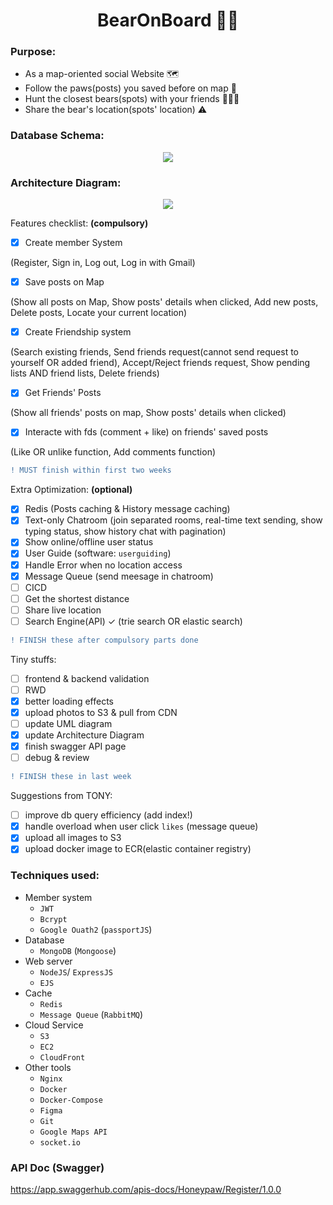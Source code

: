 <h1 align="center"> BearOnBoard 🐻🐾</h1>

### Purpose:

- As a map-oriented social Website 🗺
- Follow the paws(posts) you saved before on map 🐾
- Hunt the closest bears(spots) with your friends 👩🏻‍🌾
- Share the bear's location(spots' location) ⚠️

### Database Schema:

<p align="center">
  <img src="https://user-images.githubusercontent.com/95410966/173156537-45abfd6b-dab4-4e58-befa-22d120a51055.png">
</p>

### Architecture Diagram:

<p align="center">
  <img src="https://user-images.githubusercontent.com/95410966/172022290-3e20de09-b441-4f64-9b6c-70977274eb69.png">
</p>

Features checklist: **(compulsory)**

- [x] Create member System

(Register, Sign in, Log out, Log in with Gmail)

- [x] Save posts on Map

(Show all posts on Map, Show posts' details when clicked, Add new posts, Delete posts, Locate your current location)

- [x] Create Friendship system

(Search existing friends, Send friends request(cannot send request to yourself OR added friend), Accept/Reject friends request, Show pending lists AND friend lists, Delete friends)

- [x] Get Friends' Posts

(Show all friends' posts on map, Show posts' details when clicked)

- [x] Interacte with fds (comment + like) on friends' saved posts

(Like OR unlike function, Add comments function)

```diff
! MUST finish within first two weeks
```

Extra Optimization: **(optional)**

- [x] Redis (Posts caching & History message caching)
- [x] Text-only Chatroom (join separated rooms, real-time text sending, show typing status, show history chat with pagination)
- [x] Show online/offline user status
- [x] User Guide (software: `userguiding`)
- [x] Handle Error when no location access
- [x] Message Queue (send meesage in chatroom)
- [ ] CICD
- [ ] Get the shortest distance
- [ ] Share live location
- [ ] Search Engine(API) ✓ (trie search OR elastic search)

```diff
! FINISH these after compulsory parts done
```

Tiny stuffs:

- [ ] frontend & backend validation
- [ ] RWD
- [x] better loading effects
- [x] upload photos to S3 & pull from CDN
- [ ] update UML diagram
- [x] update Architecture Diagram
- [x] finish swagger API page
- [ ] debug & review

```diff
! FINISH these in last week
```

Suggestions from TONY:

- [ ] improve db query efficiency (add index!)
- [x] handle overload when user click `likes` (message queue)
- [x] upload all images to S3
- [x] upload docker image to ECR(elastic container registry)

### Techniques used:

- Member system
  - `JWT`
  - `Bcrypt`
  - `Google Ouath2` (`passportJS`)
- Database
  - `MongoDB` (`Mongoose`)
- Web server
  - `NodeJS`/ `ExpressJS`
  - `EJS`
- Cache
  - `Redis`
  - `Message Queue` (`RabbitMQ`)
- Cloud Service
  - `S3`
  - `EC2`
  - `CloudFront`
- Other tools
  - `Nginx`
  - `Docker`
  - `Docker-Compose`
  - `Figma`
  - `Git`
  - `Google Maps API`
  - `socket.io`

### API Doc (Swagger)

https://app.swaggerhub.com/apis-docs/Honeypaw/Register/1.0.0
